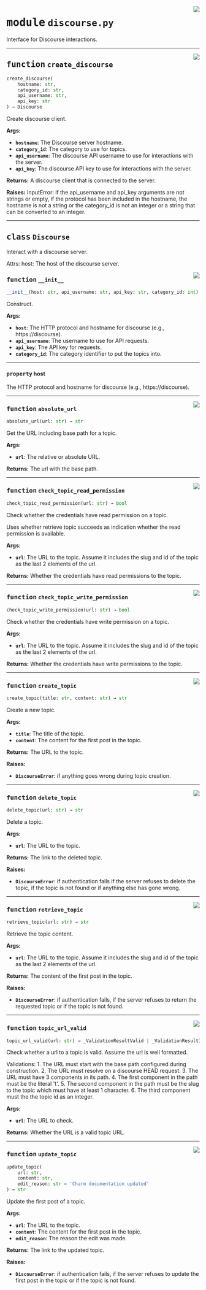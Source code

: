 <!-- markdownlint-disable -->

<a href="../src/discourse.py#L0"><img align="right" style="float:right;" src="https://img.shields.io/badge/-source-cccccc?style=flat-square"></a>

# <kbd>module</kbd> `discourse.py`
Interface for Discourse interactions. 


---

<a href="../src/discourse.py#L498"><img align="right" style="float:right;" src="https://img.shields.io/badge/-source-cccccc?style=flat-square"></a>

## <kbd>function</kbd> `create_discourse`

```python
create_discourse(
    hostname: str,
    category_id: str,
    api_username: str,
    api_key: str
) → Discourse
```

Create discourse client. 



**Args:**
 
 - <b>`hostname`</b>:  The Discourse server hostname. 
 - <b>`category_id`</b>:  The category to use for topics. 
 - <b>`api_username`</b>:  The discourse API username to use for interactions with the server. 
 - <b>`api_key`</b>:  The discourse API key to use for interactions with the server. 



**Returns:**
 A discourse client that is connected to the server. 



**Raises:**
 InputError: if the api_username and api_key arguments are not strings or empty, if the protocol has been included in the hostname, the hostname is not a string or the category_id is not an integer or a string that can be converted to an integer. 


---

## <kbd>class</kbd> `Discourse`
Interact with a discourse server. 

Attrs:  host: The host of the discourse server. 

<a href="../src/discourse.py#L77"><img align="right" style="float:right;" src="https://img.shields.io/badge/-source-cccccc?style=flat-square"></a>

### <kbd>function</kbd> `__init__`

```python
__init__(host: str, api_username: str, api_key: str, category_id: int) → None
```

Construct. 



**Args:**
 
 - <b>`host`</b>:  The HTTP protocol and hostname for discourse (e.g., https://discourse). 
 - <b>`api_username`</b>:  The username to use for API requests. 
 - <b>`api_key`</b>:  The API key for requests. 
 - <b>`category_id`</b>:  The category identifier to put the topics into. 


---

#### <kbd>property</kbd> host

The HTTP protocol and hostname for discourse (e.g., https://discourse). 



---

<a href="../src/discourse.py#L290"><img align="right" style="float:right;" src="https://img.shields.io/badge/-source-cccccc?style=flat-square"></a>

### <kbd>function</kbd> `absolute_url`

```python
absolute_url(url: str) → str
```

Get the URL including base path for a topic. 



**Args:**
 
 - <b>`url`</b>:  The relative or absolute URL. 



**Returns:**
 The url with the base path. 

---

<a href="../src/discourse.py#L316"><img align="right" style="float:right;" src="https://img.shields.io/badge/-source-cccccc?style=flat-square"></a>

### <kbd>function</kbd> `check_topic_read_permission`

```python
check_topic_read_permission(url: str) → bool
```

Check whether the credentials have read permission on a topic. 

Uses whether retrieve topic succeeds as indication whether the read permission is available. 



**Args:**
 
 - <b>`url`</b>:  The URL to the topic. Assume it includes the slug and id of the topic as the last  2 elements of the url. 



**Returns:**
 Whether the credentials have read permissions to the topic. 

---

<a href="../src/discourse.py#L302"><img align="right" style="float:right;" src="https://img.shields.io/badge/-source-cccccc?style=flat-square"></a>

### <kbd>function</kbd> `check_topic_write_permission`

```python
check_topic_write_permission(url: str) → bool
```

Check whether the credentials have write permission on a topic. 



**Args:**
 
 - <b>`url`</b>:  The URL to the topic. Assume it includes the slug and id of the topic as the last  2 elements of the url. 



**Returns:**
 Whether the credentials have write permissions to the topic. 

---

<a href="../src/discourse.py#L409"><img align="right" style="float:right;" src="https://img.shields.io/badge/-source-cccccc?style=flat-square"></a>

### <kbd>function</kbd> `create_topic`

```python
create_topic(title: str, content: str) → str
```

Create a new topic. 



**Args:**
 
 - <b>`title`</b>:  The title of the topic. 
 - <b>`content`</b>:  The content for the first post in the topic. 



**Returns:**
 The URL to the topic. 



**Raises:**
 
 - <b>`DiscourseError`</b>:  if anything goes wrong during topic creation. 

---

<a href="../src/discourse.py#L439"><img align="right" style="float:right;" src="https://img.shields.io/badge/-source-cccccc?style=flat-square"></a>

### <kbd>function</kbd> `delete_topic`

```python
delete_topic(url: str) → str
```

Delete a topic. 



**Args:**
 
 - <b>`url`</b>:  The URL to the topic. 



**Returns:**
 The link to the deleted topic. 



**Raises:**
 
 - <b>`DiscourseError`</b>:  if authentication fails if the server refuses to delete the topic, if  the topic is not found or if anything else has gone wrong. 

---

<a href="../src/discourse.py#L372"><img align="right" style="float:right;" src="https://img.shields.io/badge/-source-cccccc?style=flat-square"></a>

### <kbd>function</kbd> `retrieve_topic`

```python
retrieve_topic(url: str) → str
```

Retrieve the topic content. 



**Args:**
 
 - <b>`url`</b>:  The URL to the topic. Assume it includes the slug and id of the topic as the last  2 elements of the url. 



**Returns:**
 The content of the first post in the topic. 



**Raises:**
 
 - <b>`DiscourseError`</b>:  if authentication fails, if the server refuses to return the requested  topic or if the topic is not found. 

---

<a href="../src/discourse.py#L133"><img align="right" style="float:right;" src="https://img.shields.io/badge/-source-cccccc?style=flat-square"></a>

### <kbd>function</kbd> `topic_url_valid`

```python
topic_url_valid(url: str) → _ValidationResultValid | _ValidationResultInvalid
```

Check whether a url to a topic is valid. Assume the url is well formatted. 

Validations:  1. The URL must start with the base path configured during construction.  2. The URL must resolve on a discourse HEAD request.  3. The URL must have 3 components in its path.  4. The first component in the path must be the literal 't'.  5. The second component in the path must be the slug to the topic which must have at  least 1 character.  6. The third component must the the topic id as an integer. 



**Args:**
 
 - <b>`url`</b>:  The URL to check. 



**Returns:**
 Whether the URL is a valid topic URL. 

---

<a href="../src/discourse.py#L462"><img align="right" style="float:right;" src="https://img.shields.io/badge/-source-cccccc?style=flat-square"></a>

### <kbd>function</kbd> `update_topic`

```python
update_topic(
    url: str,
    content: str,
    edit_reason: str = 'Charm documentation updated'
) → str
```

Update the first post of a topic. 



**Args:**
 
 - <b>`url`</b>:  The URL to the topic. 
 - <b>`content`</b>:  The content for the first post in the topic. 
 - <b>`edit_reason`</b>:  The reason the edit was made. 



**Returns:**
 The link to the updated topic. 



**Raises:**
 
 - <b>`DiscourseError`</b>:  if authentication fails, if the server refuses to update the first post  in the topic or if the topic is not found. 


